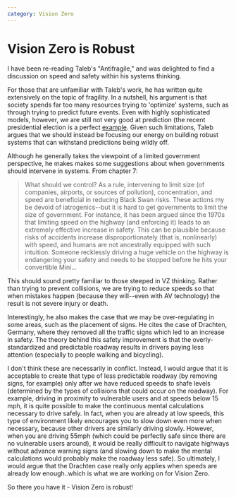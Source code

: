 ```yaml
---
category: Vision Zero
---
```

# Vision Zero is Robust
I have been re-reading Taleb's "Antifragile," and was delighted to find a discussion on speed and safety within his systems thinking.

For those that are unfamiliar with Taleb's work, he has written quite extensively
on the topic of fragility. In a nutshell, his argument is that society spends far too many
resources trying to 'optimize' systems, such as through trying to predict future events. Even
with highly sophisticated models, however, we are still not very good at prediction (the recent
presidential election is a perfect [example](http://www.politico.com/story/2016/11/how-did-everyone-get-2016-wrong-presidential-election-231036).
Given such limitations, Taleb argues that we should instead be focusing our energy on
building robust systems that can withstand predictions being wildly off.

Although he generally takes the viewpoint of a limited government perspective, he makes makes some suggestions
about when governments should intervene in systems. From chapter 7:

> What should we control? As a rule, intervening to limit size (of companies, airports, or sources of pollution), concentration, and speed
> are beneficial in reducing Black Swan risks. These actions my be devoid of iatrogenics--but it is hard to get governments to limit the size
> of government. For instance, it has been argued since the 1970s that limiting speed on the highway (and enforcing it) leads to 
> an extremely effective increase in safety. This can be plausible because risks of accidents increase disproportionately (that is, nonlinearly)
> with speed, and humans are not ancestrally equipped with such intuition. Someone recklessly driving a huge vehicle on the highway
> is endangering your safety and needs to be stopped before he hits your convertible Mini...

This should sound pretty familiar to those steeped in VZ thinking. Rather than trying to prevent collisions, we are trying
to reduce speeds so that when mistakes happen (because they will--even with AV technology) the result is not severe injury
or death.

Interestingly, he also makes the case that we may be over-regulating in some areas, such as the placement of signs. He cites the case of Drachten, Germany, where they removed all the traffic signs which led to an 
increase in safety. The theory behind this safety improvement is that the overly-standardized and predictable roadway results in drivers paying less
attention (especially to people walking and bicycling). 

I don't think these are necessarily in conflict. Instead, I would argue that it is acceptable to create that type  of less predictable roadway (by removing signs, for example)
only after we have reduced speeds to shafe levels (determined by the types of collisions that could occur on the roadway). For example, driving in proximity to vulnerable users and at speeds below
15 mph, it is quite possible to make the continuous mental calculations necessary to drive safely. In fact, when you are already at low speeds, this type of 
environment likely encourages you to slow down even more when necessary, because other drivers are similarly driving slowly. However,
when you are driving 55mph (which could be perfectly safe since there are no vulnerable users around), it would be really difficult to navigate highways
without advance warning signs (and slowing down to make the mental calculations would probably make the roadway less safe). So ultimately, I would argue that the Drachten case
really only applies when speeds are already low enough..which is what we are working on for Vision Zero.

So there you have it - Vision Zero is robust!
